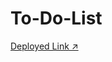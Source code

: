 # To-Do-List

[Deployed Link ↗️](https://651998d58eed2f65fe0165cb--warm-bublanina-e3af83.netlify.app/)
